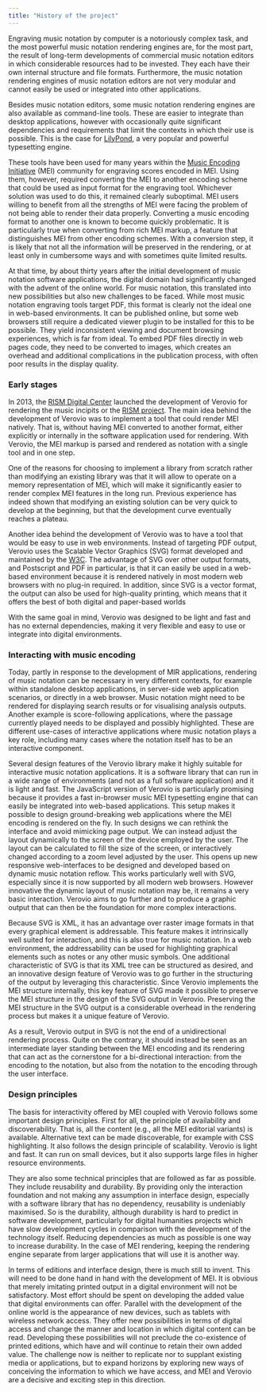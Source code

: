 ```yaml
---
title: "History of the project"
---
```


Engraving music notation by computer is a notoriously complex task, and the most powerful music notation rendering engines are, for the most part, the result of long-term developments of commercial music notation editors in which considerable resources had to be invested. They each have their own internal structure and file formats. Furthermore, the music notation rendering engines of music notation editors are not very modular and cannot easily be used or integrated into other applications.

Besides music notation editors, some music notation rendering engines are also available as command-line tools. These are easier to integrate than desktop applications, however with occasionally quite significant dependencies and requirements that limit the contexts in which their use is possible. This is the case for [LilyPond](http://lilypond.org/), a very popular and powerful typesetting engine.

These tools have been used for many years within the [Music Encoding Initiative](https://music-encoding.org) (MEI) community for engraving scores encoded in MEI. Using them, however, required converting the MEI to another encoding scheme that could be used as input format for the engraving tool. Whichever solution was used to do this, it remained clearly suboptimal. MEI users willing to benefit from all the strengths of MEI were facing the problem of not being able to render their data properly. Converting a music encoding format to another one is known to become quickly problematic. It is particularly true when converting from rich MEI markup, a feature that distinguishes MEI from other encoding schemes. With a conversion step, it is likely that not all the information will be preserved in the rendering, or at least only in cumbersome ways and with sometimes quite limited results.

At that time, by about thirty years after the initial development of music notation software applications, the digital domain had significantly changed with the advent of the online world. For music notation, this translated into new possibilities but also new challenges to be faced. While most music notation engraving tools target PDF, this format is clearly not the ideal one in web-based environments. It can be published online, but some web browsers still require a dedicated viewer plugin to be installed for this to be possible. They yield inconsistent viewing and document browsing experiences, which is far from ideal. To embed PDF files directly in web pages code, they need to be converted to images, which creates an overhead and additional complications in the publication process, with often poor results in the display quality.

### Early stages

In 2013, the [RISM Digital Center](https://rism.digital) launched the development of Verovio for rendering the music incipits or the [RISM project](https://rism.info). The main idea behind the development of Verovio was to implement a tool that could render MEI natively. That is, without having MEI converted to another format, either explicitly or internally in the software application used for rendering. With Verovio, the MEI markup is parsed and rendered as notation with a single tool and in one step.

One of the reasons for choosing to implement a library from scratch rather than modifying an existing library was that it will allow to operate on a memory representation of MEI, which will make it significantly easier to render complex MEI features in the long run. Previous experience has indeed shown that modifying an existing solution can be very quick to develop at the beginning, but that the development curve eventually reaches a plateau.

Another idea behind the development of Verovio was to have a tool that would be easy to use in web environments. Instead of targeting PDF output, Verovio uses the Scalable Vector Graphics (SVG) format developed and maintained by the [W3C](https://www.w3.org/TR/SVG11/). The advantage of SVG over other output formats, and Postscript and PDF in particular, is that it can easily be used in a web-based environment because it is rendered natively in most modern web browsers with no plug-in required. In addition, since SVG is a vector format, the output can also be used for high-quality printing, which means that it offers the best of both digital and paper-based worlds

With the same goal in mind, Verovio was designed to be light and fast and has no external dependencies, making it very flexible and easy to use or integrate into digital environments.

### Interacting with music encoding

Today, partly in response to the development of MIR applications, rendering of music notation can be necessary in very different contexts, for example within standalone desktop applications, in server-side web application scenarios, or directly in a web browser. Music notation might need to be rendered for displaying search results or for visualising analysis outputs. Another example is score-following applications, where the passage currently played needs to be displayed and possibly highlighted. These are different use-cases of interactive applications where music notation plays a key role, including many cases where the notation itself has to be an interactive component.

Several design features of the Verovio library make it highly suitable for interactive music notation applications. It is a software library that can run in a wide range of environments (and not as a full software application) and  it is light and fast. The JavaScript version of Verovio is particularly promising because it provides a fast in-browser music MEI typesetting engine that can easily be integrated into web-based applications. This setup makes it possible to design ground-breaking web applications where the MEI encoding is rendered on the fly. In such designs we can rethink the interface and avoid mimicking page output. We can instead adjust the layout dynamically to the screen of the device employed by the user. The layout can be calculated to fill the size of the screen, or interactively changed according to a zoom level adjusted by the user. This opens up new responsive web-interfaces to be designed and developed based on dynamic music notation reflow. This works particularly well with SVG, especially since it is now supported by all modern web browsers. However innovative the dynamic layout of music notation may be, it remains a very basic interaction. Verovio aims to go further and to produce a graphic output that can then be the foundation for more complex interactions.

Because SVG is XML, it has an advantage over raster image formats in that every graphical element is addressable. This feature makes it intrinsically well suited for interaction, and this is also true for music notation. In a web environment, the addressability can be used for highlighting graphical elements such as notes or any other music symbols. One additional characteristic of SVG is that its XML tree can be structured as desired, and an innovative design feature of Verovio was to go further in the structuring of the output by leveraging this characteristic. Since Verovio implements the MEI structure internally, this key feature of SVG made it possible to preserve the MEI structure in the design of the SVG output in Verovio. Preserving the MEI structure in the SVG output is a considerable overhead in the rendering process but makes it a unique feature of Verovio.

As a result, Verovio output in SVG is not the end of a unidirectional rendering process. Quite on the contrary, it should instead be seen as an intermediate layer standing between the MEI encoding and its rendering that can act as the cornerstone for a bi-directional interaction: from the encoding to the notation, but also from the notation to the encoding through the user interface.

### Design principles

The basis for interactivity offered by MEI coupled with Verovio follows some important design principles. First for all, the principle of availability and discoverability. That is, all the content (e.g., all the MEI editorial variants) is available. Alternative text can be made discoverable, for example with CSS highlighting. It also follows the design principle of scalability. Verovio is light and fast. It can run on small devices, but it also supports large files in higher resource environments.

They are also some technical principles that are followed as far as possible. They include reusability and durability. By providing only the interaction foundation and not making any assumption in interface design, especially with a software library that has no dependency, reusability is undeniably maximised. So is the durability, although durability is hard to predict in software development, particularly for digital humanities projects which have slow development cycles in comparison with the development of the technology itself. Reducing dependencies as much as possible is one way to increase durability. In the case of MEI rendering, keeping the rendering engine separate from larger applications that will use it is another way.

In terms of editions and interface design, there is much still to invent. This will need to be done hand in hand with the development of MEI. It is obvious that merely imitating printed output in a digital environment will not be satisfactory. Most effort should be spent on developing the added value that digital environments can offer. Parallel with the development of the online world is the appearance of new devices, such as tablets with wireless network access. They offer new possibilities in terms of digital access and change the manner and location in which digital content can be read. Developing these possibilities will not preclude the co-existence of printed editions, which have and will continue to retain their own added value. The challenge now is neither to replicate nor to supplant existing media or applications, but to expand horizons by exploring new ways of conceiving the information to which we have access, and MEI and Verovio are a decisive and exciting step in this direction.